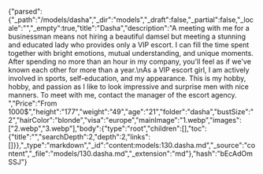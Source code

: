 {"parsed":{"_path":"/models/dasha","_dir":"models","_draft":false,"_partial":false,"_locale":"","_empty":true,"title":"Dasha","description":"A meeting with me for a businessman means not hiring a beautiful damsel but meeting a stunning and educated lady who provides only a VIP escort. I can fill the time spent together with bright emotions, mutual understanding, and unique moments. After spending no more than an hour in my company, you'll feel as if we've known each other for more than a year.\nAs a VIP escort girl, I am actively involved in sports, self-education, and my appearance. This is my hobby, hobby, and passion as I like to look impressive and surprise men with nice manners. To meet with me, contact the manager of the escort agency.  ","Price":"From 1000$","height":"177","weight":"49","age":"21","folder":"dasha","bustSize":"2","hairColor":"blonde","visa":"europe","mainImage":"1.webp","images":["2.webp","3.webp"],"body":{"type":"root","children":[],"toc":{"title":"","searchDepth":2,"depth":2,"links":[]}},"_type":"markdown","_id":"content:models:130.dasha.md","_source":"content","_file":"models/130.dasha.md","_extension":"md"},"hash":"bEcAdOmSSJ"}
